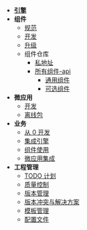 - [**引擎**](./docs/xengine/arch/xengine-应用架构.md)
- **组件**
  - [规范](./docs/modules/组件-规范.md)
  - [开发](./docs/modules/组件-开发.md)
  - [升级](./docs/modules/组件-升级.md)
  - 组件仓库
    - [私地址](./docs/modules/组件-仓库.md)
    - [所有组件-api](./docs/modules/all/组件-engine.md)
      - [通用组件](./docs/modules/common/README.md)
      - [可选组件](./docs/modules/optional/README.md)
- **微应用**
  - [开发](./docs/microApp/微应用.md)
  - [离线包](./docs/microApp/微应用-离线服务器.md)
- **业务**
  - [从 0 开发](./docs/business/业务开发.md)
  - [集成引擎](./docs/business/集成开发.md)
  - [组件使用](./docs/modules/组件-使用.md)
  - [微应用集成](./docs/microApp/微应用-集成.md)
- **工程管理**
  - [TODO 计划](./docs/versionlize/TODO-计划.md)
  - [质量控制](./docs/versionlize/质量控制.md)
  - [版本管理](./docs/versionlize/引擎与组件版本管理.md)
  - [版本冲突与解决方案](./docs/versionlize/版本冲突与解决方案.md)
  - [模板管理](./docs/versionlize/模板管理.md)
  - [配置文件](./docs/configfile/config.md)


